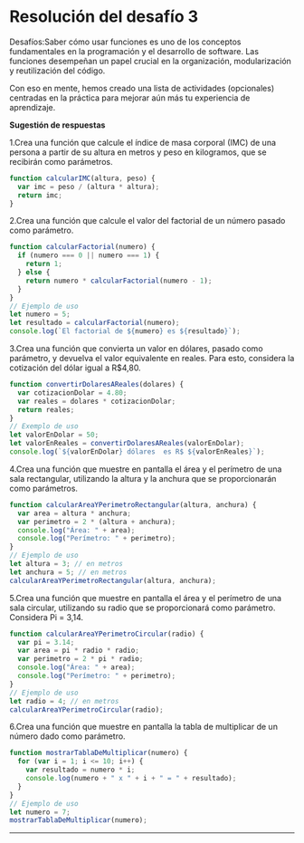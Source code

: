 # Resolución del desafío 3

Desafíos:Saber cómo usar funciones es uno de los conceptos fundamentales en la programación y el desarrollo de software. Las funciones desempeñan un papel crucial en la organización, modularización y reutilización del código.

Con eso en mente, hemos creado una lista de actividades (opcionales) centradas en la práctica para mejorar aún más tu experiencia de aprendizaje.

**Sugestión de respuestas** 

1.Crea una función que calcule el índice de masa corporal (IMC) de una persona a partir de su altura en metros y peso en kilogramos, que se recibirán como parámetros.

```javascript
function calcularIMC(altura, peso) {
  var imc = peso / (altura * altura);
  return imc;
}
```

2.Crea una función que calcule el valor del factorial de un número pasado como parámetro.

```javascript
function calcularFactorial(numero) {
  if (numero === 0 || numero === 1) {
    return 1;
  } else {
    return numero * calcularFactorial(numero - 1);
  }
}
// Ejemplo de uso
let numero = 5;
let resultado = calcularFactorial(numero);
console.log(`El factorial de ${numero} es ${resultado}`);

```

3.Crea una función que convierta un valor en dólares, pasado como parámetro, y devuelva el valor equivalente en reales. Para esto, considera la cotización del dólar igual a R$4,80.

```js
function convertirDolaresAReales(dolares) {
  var cotizacionDolar = 4.80;
  var reales = dolares * cotizacionDolar;
  return reales;
}
// Exemplo de uso
let valorEnDolar = 50;
let valorEnReales = convertirDolaresAReales(valorEnDolar);
console.log(`${valorEnDolar} dólares  es R$ ${valorEnReales}`);

```

4.Crea una función que muestre en pantalla el área y el perímetro de una sala rectangular, utilizando la altura y la anchura que se proporcionarán como parámetros.

```js
function calcularAreaYPerimetroRectangular(altura, anchura) {
  var area = altura * anchura;
  var perimetro = 2 * (altura + anchura);
  console.log("Área: " + area);
  console.log("Perímetro: " + perimetro);
}
// Ejemplo de uso
let altura = 3; // en metros
let anchura = 5; // en metros
calcularAreaYPerimetroRectangular(altura, anchura);

```

5.Crea una función que muestre en pantalla el área y el perímetro de una sala circular, utilizando su radio que se proporcionará como parámetro. Considera Pi = 3,14.

```js
function calcularAreaYPerimetroCircular(radio) {
  var pi = 3.14;
  var area = pi * radio * radio;
  var perimetro = 2 * pi * radio;
  console.log("Área: " + area);
  console.log("Perímetro: " + perimetro);
}
// Ejemplo de uso
let radio = 4; // en metros
calcularAreaYPerimetroCircular(radio);

```

6.Crea una función que muestre en pantalla la tabla de multiplicar de un número dado como parámetro.

```js
function mostrarTablaDeMultiplicar(numero) {
  for (var i = 1; i <= 10; i++) {
    var resultado = numero * i;
    console.log(numero + " x " + i + " = " + resultado);
  }
}
// Ejemplo de uso
let numero = 7;
mostrarTablaDeMultiplicar(numero);

```

****
